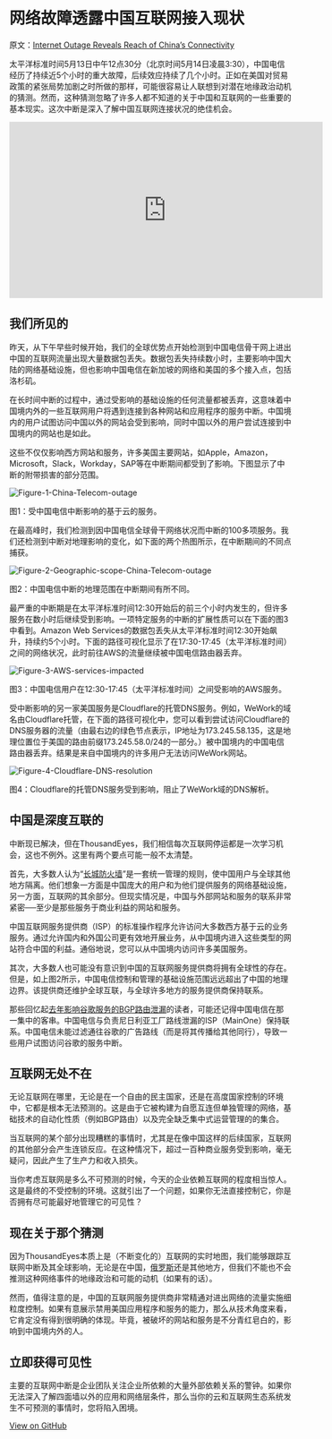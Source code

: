 # 网络故障透露中国互联网接入现状


原文：[Internet Outage Reveals Reach of China’s Connectivity](https://blog.thousandeyes.com/internet-outage-reveals-reach-of-chinas-connectivity/)

太平洋标准时间5月13日中午12点30分（北京时间5月14日凌晨3:30），中国电信经历了持续近5个小时的重大故障，后续效应持续了几个小时。正如在美国对贸易政策的紧张局势加剧之时所做的那样，可能很容易让人联想到对潜在地缘政治动机的猜测。然而，这种猜测忽略了许多人都不知道的关于中国和互联网的一些重要的基本现实。这次中断是深入了解中国互联网连接状况的绝佳机会。

<!--more-->

<iframe width="560" height="315" src="https://www.youtube.com/embed/cBylzjskZho" frameborder="0" allow="accelerometer; autoplay; encrypted-media; gyroscope; picture-in-picture" allowfullscreen></iframe>

## 我们所见的

昨天，从下午早些时候开始，我们的全球优势点开始检测到中国电信骨干网上进出中国的互联网流量出现大量数据包丢失。数据包丢失持续数小时，主要影响中国大陆的网络基础设施，但也影响中国电信在新加坡的网络和美国的多个接入点，包括洛杉矶。

在长时间中断的过程中，通过受影响的基础设施的任何流量都被丢弃，这意味着中国境内外的一些互联网用户将遇到连接到各种网站和应用程序的服务中断。中国境内的用户试图访问中国以外的网站会受到影响，同时中国以外的用户尝试连接到中国境内的网站也是如此。

这些不仅仅影响西方网站和服务，许多美国主要网站，如Apple，Amazon，Microsoft，Slack，Workday，SAP等在中断期间都受到了影响。下图显示了中断的附带损害的部分范围。

![Figure-1-China-Telecom-outage](https://user-images.githubusercontent.com/3297411/57969235-a5393580-79a7-11e9-873f-62a2c42aa573.png)

图1：受中国电信中断影响的基于云的服务。

在最高峰时，我们检测到因中国电信全球骨干网络状况而中断的100多项服务。我们还检测到中断对地理影响的变化，如下面的两个热图所示，在中断期间的不同点捕获。

![Figure-2-Geographic-scope-China-Telecom-outage](https://user-images.githubusercontent.com/3297411/57969242-af5b3400-79a7-11e9-95ee-10ea7a8158f8.png)

图2：中国电信中断的地理范围在中断期间有所不同。

最严重的中断期是在太平洋标准时间12:30开始后的前三个小时内发生的，但许多服务在数小时后继续受到影响。一项特定服务的中断的扩展性质可以在下面的图3中看到。Amazon Web Services的数据包丢失从太平洋标准时间12:30开始飙升，持续约5个小时。下面的路径可视化显示了在17:30-17:45（太平洋标准时间）之间的网络状况，此时前往AWS的流量继续被中国电信路由器丢弃。

![Figure-3-AWS-services-impacted](https://user-images.githubusercontent.com/3297411/57969353-bb93c100-79a8-11e9-9636-e0afabbcb50f.png)

图3：中国电信用户在12:30-17:45（太平洋标准时间）之间受影响的AWS服务。

受中断影响的另一家美国服务是Cloudflare的托管DNS服务。例如，WeWork的域名由Cloudflare托管，在下面的路径可视化中，您可以看到尝试访问Cloudflare的DNS服务器的流量（由最右边的绿色节点表示，IP地址为173.245.58.135，这是地理位置位于美国的路由前缀173.245.58.0/24的一部分。）被中国境内的中国电信路由器丢弃。结果是来自中国境内的许多用户无法访问WeWork网站。

![Figure-4-Cloudflare-DNS-resolution](https://user-images.githubusercontent.com/3297411/57969270-efbab200-79a7-11e9-9013-05196425426d.png)

图4：Cloudflare的托管DNS服务受到影响，阻止了WeWork域的DNS解析。

## 中国是深度互联的

中断现已解决，但在ThousandEyes，我们相信每次互联网停运都是一次学习机会，这也不例外。这里有两个要点可能一般不太清楚。

首先，大多数人认为“[长城防火墙](https://blog.thousandeyes.com/deconstructing-great-firewall-china/)”是一套统一管理的规则，使中国用户与全球其他地方隔离。他们想象一方面是中国庞大的用户和为他们提供服务的网络基础设施，另一方面，互联网的其余部分。但现实情况是，中国与外部网站和服务的联系非常紧密──至少是那些服务于商业利益的网站和服务。

中国互联网服务提供商（ISP）的标准操作程序允许访问大多数西方基于云的业务服务。通过允许国内和外国公司更有效地开展业务，从中国境内进入这些类型的网站符合中国的利益。通俗地说，您可以从中国境内访问许多美国服务。

其次，大多数人也可能没有意识到中国的互联网服务提供商将拥有全球性的存在。但是，如上图2所示，中国电信控制和管理的基础设施范围远远超出了中国的地理边界。该提供商还维护全球互联，与全球许多地方的服务提供商保持联系。

那些回忆起[去年影响谷歌服务的BGP路由泄漏](https://blog.thousandeyes.com/internet-vulnerability-takes-down-google/)的读者，可能还记得中国电信在那一集中的客串。中国电信与负责尼日利亚工厂路线泄漏的ISP（MainOne）保持联系。中国电信未能过滤通往谷歌的广告路线（而是将其传播给其他同行），导致一些用户试图访问谷歌的服务中断。

## 互联网无处不在

无论互联网在哪里，无论是在一个自由的民主国家，还是在高度国家控制的环境中，它都是根本无法预测的。这是由于它被构建为自愿互连但单独管理的网络，基础技术的自动化性质（例如BGP路由）以及完全缺乏集中式运营管理的的集合。

当互联网的某个部分出现糟糕的事情时，尤其是在像中国这样的后续国家，互联网的其他部分会产生连锁反应。在这种情况下，超过一百种商业服务受到影响，毫无疑问，因此产生了生产力和收入损失。

当你考虑互联网是多么不可预测的时候，今天的企业依赖互联网的程度相当惊人。这是最终的不受控制的环境。这就引出了一个问题，如果你无法直接控制它，你是否拥有尽可能最好地管理它的可见性？

## 现在关于那个猜测

因为ThousandEyes本质上是（不断变化的）互联网的实时地图，我们能够跟踪互联网中断及其全球影响，无论是在中国，[俄罗斯](https://blog.thousandeyes.com/yandex-packet-loss-ddos-or-russian-firewall/)还是其他地方，但我们不能也不会推测这种网络事件的地缘政治和可能的动机（如果有的话）。

然而，值得注意的是，中国的互联网服务提供商非常精通对进出网络的流量实施细粒度控制。如果有意展示禁用美国应用程序和服务的能力，那么从技术角度来看，它肯定没有得到很明确的体现。毕竟，被破坏的网站和服务是不分青红皂白的，影响到中国境内外的人。

## 立即获得可见性

主要的互联网中断是企业团队关注企业所依赖的大量外部依赖关系的警钟。如果你无法深入了解四面墙以外的应用和网络层条件，那么当你的云和互联网生态系统发生不可预测的事情时，您将陷入困境。

[View on GitHub](https://github.com/qiwihui/blog/issues/71)


